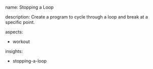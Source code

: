 name: Stopping a Loop

description: Create a program to cycle through a loop and break at a specific point.

aspects:
  - workout

insights:
  - stopping-a-loop
